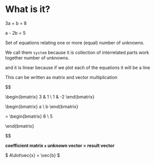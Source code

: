 # What is it?

3a + b = 8

a - 2b = 5

Set of equations relating one or more (equal) number of unknowns.

We call them `system` because it is collection of interrelated parts work together number of unknowns.

and it is linear because if we plot each of the equations it will be a line 

This can be written as matrix and vector multiplication

$$

\begin{bmatrix}
3 & 1 \\
1 & -2
\end{bmatrix}

\begin{bmatrix}
a \\
b
\end{bmatrix}

=
\begin{bmatrix}
8 \\
5

\end{bmatrix}

$$

**coefficient matrix `x` unknown vector = result vector**

$ A\dot\vec{x} = \vec{b} $